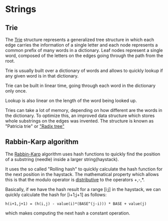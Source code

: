 # Strings

## Trie

The [Trie](https://en.wikipedia.org/wiki/Trie) structure represents a
generalized tree structure in which each edge carries the information
of a single letter and each node represents a common prefix of many
words in a dictionary. Leaf nodes represent a single word, composed
of the letters on the edges going through the path from the root.

Trie is usually built over a dictionary of words and allows to
quickly lookup if any given word is in that dictionary.

Trie can be built in linear time, going through each word in the
dictionary only once.

Lookup is also linear on the length of the word being looked up.

Tries can take a lot of memory, depending on how different are the
words in the dictionary. To optimize this, an improved data structure
which stores whole substrings on the edges was invented. The structure
is known as "Patricia trie" or ["Radix tree"](https://en.wikipedia.org/wiki/Radix_tree)

## Rabbin-Karp algorithm

The [Rabbin-Karp](https://en.wikipedia.org/wiki/Rabin%E2%80%93Karp_algorithm)
algorithm uses hash functions to quickly find the position of a substring
(needle) inside a larger string(haystack).

It uses the so called "Rolling hash" to quickly calculate the hash function
for the next position in the haystack. The mathematical property which allows
this is that the modulo operator is [distributive](https://en.wikipedia.org/wiki/Distributive_property)
to the operators +,-,*.

Basically, if we have the hash result for a range [i;j] in the haystack,
we can quickly calculate the hash for [i+1;j+1] as follows:

```
h(i+1,j+1) = (h(i,j) - value(i)*(BASE^(j-i))) * BASE + value(j)
```

which makes computing the next hash a constant operation.